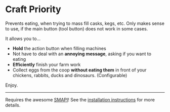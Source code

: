 # Craft Priority
Prevents eating, when trying to mass fill casks, kegs, etc.
Only makes sense to use, if the main button (tool button) does not work in some cases.

It allows you to...
 - **Hold** the action button when filling machines
 - Not have to deal with an **annoying message**, asking if you want to eating
 - **Efficiently** finish your farm work
 - Collect eggs from the coop **without eating them** in front of your chickens, rabbits, ducks and dinosaurs. (Configurable)

Enjoy.

 ***

Requires the awesome [SMAPI](https://smapi.io/)! 
See the [installation instructions](https://github.com/trienow/Stardew-CraftPriority/wiki) for more details.
